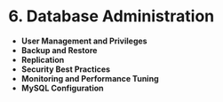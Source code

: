 # 6. **Database Administration**
   - **User Management and Privileges**
   - **Backup and Restore**
   - **Replication**
   - **Security Best Practices**
   - **Monitoring and Performance Tuning**
   - **MySQL Configuration**